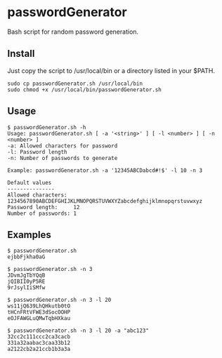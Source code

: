 # passwordGenerator

Bash script for random password generation.

## Install

Just copy the script to /usr/local/bin or a directory listed in your $PATH.

    sudo cp passwordGenerator.sh /usr/local/bin
    sudo chmod +x /usr/local/bin/passwordGenerator.sh

## Usage

    $ passwordGenerator.sh -h
    Usage: passwordGenerator.sh [ -a '<string>' ] [ -l <number> ] [ -n <number> ]
    -a: Allowed characters for password
    -l: Password length
    -n: Number of passwords to generate

    Example: passwordGenerator.sh -a '12345ABCDabcd#!$' -l 10 -n 3

    Default values
    ---------------
    Allowed characters:  1234567890ABCDEFGHIJKLMNOPQRSTUVWXYZabcdefghijklmnopqrstuvwxyz
    Password length:     12
    Number of passwords: 1

## Examples

    $ passwordGenerator.sh 
    ejbbFjkha0aG

    $ passwordGenerator.sh -n 3
    JDvmJgTbYQqB
    jQIBII0yP5RE
    9rJsylIiSMfw

    $ passwordGenerator.sh -n 3 -l 20
    ws11jQ639LhQHkutb0tO
    tHCnFRtVFWE3dSocOOHP
    eOJFAWGLuQMwTqbHXkau

    $ passwordGenerator.sh -n 3 -l 20 -a "abc123"
    32cc2c111ccc2ca3cacb
    331a32aabac3caa33b12
    a2122cb2a21ccb1b3a3a
